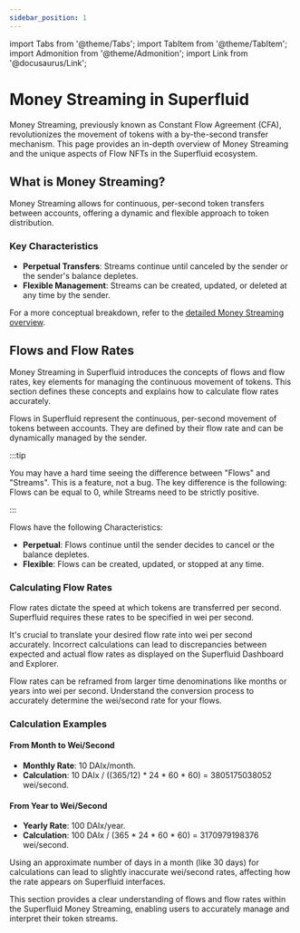 ```yaml
---
sidebar_position: 1
---
```

import Tabs from '@theme/Tabs';
import TabItem from '@theme/TabItem';
import Admonition from '@theme/Admonition';
import Link from '@docusaurus/Link';

# Money Streaming in Superfluid

Money Streaming, previously known as Constant Flow Agreement (CFA), revolutionizes the movement of tokens with a by-the-second transfer mechanism. This page provides an in-depth overview of Money Streaming and the unique aspects of Flow NFTs in the Superfluid ecosystem.

## What is Money Streaming?

Money Streaming allows for continuous, per-second token transfers between accounts, offering a dynamic and flexible approach to token distribution.

### Key Characteristics

- **Perpetual Transfers**: Streams continue until canceled by the sender or the sender's balance depletes.
- **Flexible Management**: Streams can be created, updated, or deleted at any time by the sender.

For a more conceptual breakdown, refer to the [detailed Money Streaming overview](/docs/protocol/money-streaming/overview.mdx).

## Flows and Flow Rates

Money Streaming in Superfluid introduces the concepts of flows and flow rates, key elements for managing the continuous movement of tokens. This section defines these concepts and explains how to calculate flow rates accurately.

Flows in Superfluid represent the continuous, per-second movement of tokens between accounts. They are defined by their flow rate and can be dynamically managed by the sender.

:::tip

You may have a hard time seeing the difference between "Flows" and "Streams". This is a feature, not a bug. The key difference is the following: Flows can be equal to 0, while Streams need to be strictly positive.

:::

Flows have the following Characteristics:

- **Perpetual**: Flows continue until the sender decides to cancel or the balance depletes.
- **Flexible**: Flows can be created, updated, or stopped at any time.

### Calculating Flow Rates


Flow rates dictate the speed at which tokens are transferred per second. Superfluid requires these rates to be specified in wei per second.

It's crucial to translate your desired flow rate into wei per second accurately. Incorrect calculations can lead to discrepancies between expected and actual flow rates as displayed on the Superfluid Dashboard and Explorer.

<Admonition type="info" title="Flow Rate Conversion">

Flow rates can be reframed from larger time denominations like months or years into wei per second. Understand the conversion process to accurately determine the wei/second rate for your flows.

</Admonition>

### Calculation Examples

#### From Month to Wei/Second

- **Monthly Rate**: 10 DAIx/month.
- **Calculation**: 10 DAIx / ((365/12) * 24 * 60 * 60) = 3805175038052 wei/second.

#### From Year to Wei/Second

- **Yearly Rate**: 100 DAIx/year.
- **Calculation**: 100 DAIx / (365 * 24 * 60 * 60) = 3170979198376 wei/second.

<Admonition type="warning" title="Calculation Precision">

Using an approximate number of days in a month (like 30 days) for calculations can lead to slightly inaccurate wei/second rates, affecting how the rate appears on Superfluid interfaces.

</Admonition>

This section provides a clear understanding of flows and flow rates within the Superfluid Money Streaming, enabling users to accurately manage and interpret their token streams.